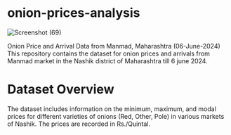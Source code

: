 # onion-prices-analysis
![Screenshot (69)](https://github.com/Riteshshinde2/onion-prices-analysis/assets/155972900/4c87abf3-9361-4073-a1ad-cfddc34c56f5)


Onion Price and Arrival Data from Manmad, Maharashtra (06-June-2024)
This repository contains the dataset for onion prices and arrivals from Manmad market in the Nashik district of Maharashtra till 6 june 2024.

# Dataset Overview
The dataset includes information on the minimum, maximum, and modal prices for different varieties of onions (Red, Other, Pole) in various markets of Nashik. The prices are recorded in Rs./Quintal.
